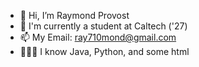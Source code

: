 - 👋 Hi, I’m Raymond Provost
- 🏫 I'm currently a student at Caltech ('27)
- 📫 My Email: ray710mond@gmail.com
- 👨🏾‍💻 I know Java, Python, and some html
<!---
ray710mond/ray710mond is a ✨ special ✨ repository because its `README.md` (this file) appears on your GitHub profile.
You can click the Preview link to take a look at your changes.
--->
